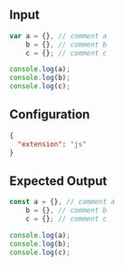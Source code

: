 
## Input
```javascript input
var a = {}, // comment a
    b = {}, // comment b
    c = {}; // comment c

console.log(a);
console.log(b);
console.log(c);
```

## Configuration
```json configuration
{
  "extension": "js"
}
```

## Expected Output
```javascript expected output
const a = {}, // comment a
    b = {}, // comment b
    c = {}; // comment c

console.log(a);
console.log(b);
console.log(c);
```
